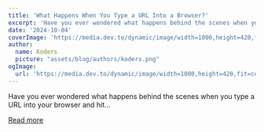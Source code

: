 ```yaml
---
title: 'What Happens When You Type a URL Into a Browser?'
excerpt: 'Have you ever wondered what happens behind the scenes when you type a URL into your browser and hit...'
date: '2024-10-04'
coverImage: 'https://media.dev.to/dynamic/image/width=1000,height=420,fit=cover,gravity=auto,format=auto/https%3A%2F%2Fdev-to-uploads.s3.amazonaws.com%2Fuploads%2Farticles%2Fzibl1w9d8xq4buj1ps1f.jpg'
author:
  name: Koders
  picture: "assets/blog/authors/koders.png"
ogImage:
  url: 'https://media.dev.to/dynamic/image/width=1000,height=420,fit=cover,gravity=auto,format=auto/https%3A%2F%2Fdev-to-uploads.s3.amazonaws.com%2Fuploads%2Farticles%2Fzibl1w9d8xq4buj1ps1f.jpg'
---
```


Have you ever wondered what happens behind the scenes when you type a URL into your browser and hit...

[Read more](https://dev.to/vyan/what-happens-when-you-type-a-url-into-a-browser-2mh2)
